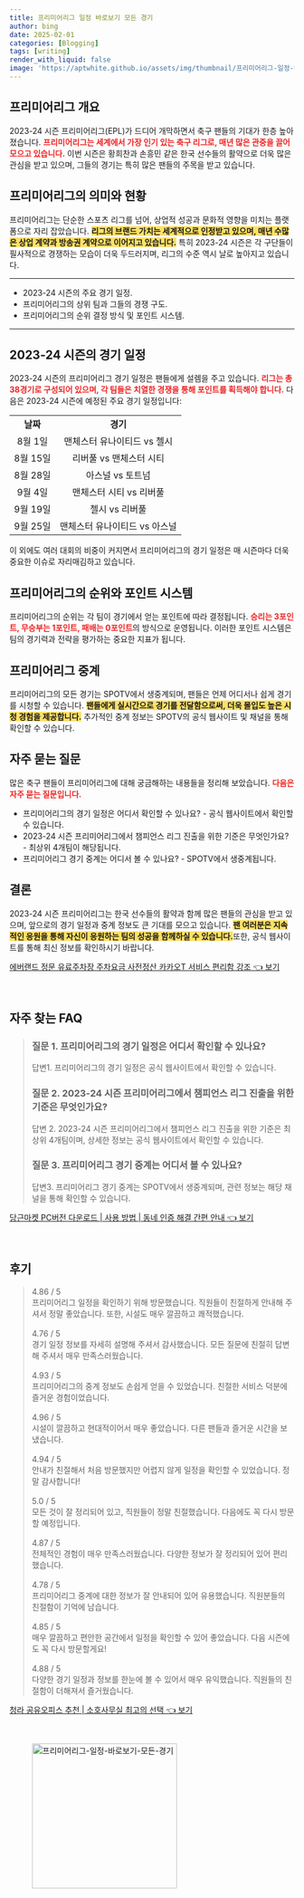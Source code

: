 ```yaml
---
title: 프리미어리그 일정 바로보기 모든 경기
author: bing
date: 2025-02-01
categories: [Blogging]
tags: [writing]
render_with_liquid: false
image: 'https://aptwhite.github.io/assets/img/thumbnail/프리미어리그-일정-바로보기-모든-경기.webp'
---
```



<h2 id='프리미어리그_개요'>프리미어리그 개요</h2>

<p>2023-24 시즌 프리미어리그(EPL)가 드디어 개막하면서 축구 팬들의 기대가 한층 높아졌습니다. <b><span style="color: #ee2323;">프리미어리그는 세계에서 가장 인기 있는 축구 리그로, 매년 많은 관중을 끌어모으고 있습니다.</span></b> 이번 시즌은 황희찬과 손흥민 같은 한국 선수들의 활약으로 더욱 많은 관심을 받고 있으며, 그들의 경기는 특히 많은 팬들의 주목을 받고 있습니다.</p>

<h2 id='프리미어리그_의미_및_현황'>프리미어리그의 의미와 현황</h2>

<p>프리미어리그는 단순한 스포츠 리그를 넘어, 상업적 성공과 문화적 영향을 미치는 플랫폼으로 자리 잡았습니다. <b><span style="background-color: #ffe066;">리그의 브랜드 가치는 세계적으로 인정받고 있으며, 매년 수많은 상업 계약과 방송권 계약으로 이어지고 있습니다.</span></b> 특히 2023-24 시즌은 각 구단들이 필사적으로 경쟁하는 모습이 더욱 두드러지며, 리그의 수준 역시 날로 높아지고 있습니다.</p>

<hr />

<ul>
    <li>2023-24 시즌의 주요 경기 일정.</li>
    <li>프리미어리그의 상위 팀과 그들의 경쟁 구도.</li>
    <li>프리미어리그의 순위 결정 방식 및 포인트 시스템.</li>
</ul>

<hr />

<h2 id='프리미어리그_경기일정'>2023-24 시즌의 경기 일정</h2>

<p>2023-24 시즌의 프리미어리그 경기 일정은 팬들에게 설렘을 주고 있습니다. <b><span style="color: #ee2323;">리그는 총 38경기로 구성되어 있으며, 각 팀들은 치열한 경쟁을 통해 포인트를 획득해야 합니다.</span></b> 다음은 2023-24 시즌에 예정된 주요 경기 일정입니다:</p>

<table>
    <tr>
        <td style="text-align: center; height: 17px;"><b>날짜</b></td>
        <td style="text-align: center; height: 17px;"><b>경기</b></td>
    </tr>
    <tr>
        <td style="text-align: center; height: 17px;">8월 1일</td>
        <td style="text-align: center; height: 17px;">맨체스터 유나이티드 vs 첼시</td>
    </tr>
    <tr>
        <td style="text-align: center; height: 17px;">8월 15일</td>
        <td style="text-align: center; height: 17px;">리버풀 vs 맨체스터 시티</td>
    </tr>
    <tr>
        <td style="text-align: center; height: 17px;">8월 28일</td>
        <td style="text-align: center; height: 17px;">아스널 vs 토트넘</td>
    </tr>
    <tr>
        <td style="text-align: center; height: 17px;">9월 4일</td>
        <td style="text-align: center; height: 17px;">맨체스터 시티 vs 리버풀</td>
    </tr>
    <tr>
        <td style="text-align: center; height: 17px;">9월 19일</td>
        <td style="text-align: center; height: 17px;">첼시 vs 리버풀</td>
    </tr>
    <tr>
        <td style="text-align: center; height: 17px;">9월 25일</td>
        <td style="text-align: center; height: 17px;">맨체스터 유나이티드 vs 아스널</td>
    </tr>
</table>

<p>이 외에도 여러 대회의 비중이 커지면서 프리미어리그의 경기 일정은 매 시즌마다 더욱 중요한 이슈로 자리매김하고 있습니다.</p>

<h2 id='프리미어리그의_순위_및_포인트_시스템'>프리미어리그의 순위와 포인트 시스템</h2>

<p>프리미어리그의 순위는 각 팀이 경기에서 얻는 포인트에 따라 결정됩니다. <b><span style="color: #ee2323;">승리는 3포인트, 무승부는 1포인트, 패배는 0포인트</span></b>의 방식으로 운영됩니다. 이러한 포인트 시스템은 팀의 경기력과 전략을 평가하는 중요한 지표가 됩니다.</p>

<h2 id='프리미어리그_중계'>프리미어리그 중계</h2>

<p>프리미어리그의 모든 경기는 SPOTV에서 생중계되며, 팬들은 언제 어디서나 쉽게 경기를 시청할 수 있습니다. <b><span style="background-color: #ffe066;">팬들에게 실시간으로 경기를 전달함으로써, 더욱 몰입도 높은 시청 경험을 제공합니다.</span></b> 추가적인 중계 정보는 SPOTV의 공식 웹사이트 및 채널을 통해 확인할 수 있습니다.</p>

<h2 id='자주_묻는_질문'>자주 묻는 질문</h2>

<p>많은 축구 팬들이 프리미어리그에 대해 궁금해하는 내용들을 정리해 보았습니다. <b><span style="color: #ee2323;">다음은 자주 묻는 질문입니다.</span></b></p>

<ul>
    <li>프리미어리그의 경기 일정은 어디서 확인할 수 있나요? - 공식 웹사이트에서 확인할 수 있습니다.</li>
    <li>2023-24 시즌 프리미어리그에서 챔피언스 리그 진출을 위한 기준은 무엇인가요? - 최상위 4개팀이 해당됩니다.</li>
    <li>프리미어리그 경기 중계는 어디서 볼 수 있나요? - SPOTV에서 생중계됩니다.</li>
</ul>

<h2 id='결론'>결론</h2>

<p>2023-24 시즌 프리미어리그는 한국 선수들의 활약과 함께 많은 팬들의 관심을 받고 있으며, 앞으로의 경기 일정과 중계 정보도 큰 기대를 모으고 있습니다. <b><span style="background-color: #ffe066;">팬 여러분은 지속적인 응원을 통해 자신이 응원하는 팀의 성공을 함께하실 수 있습니다.</span></b>또한, 공식 웹사이트를 통해 최신 정보를 확인하시기 바랍니다.</p>


<p><a class="click-button" title="에버랜드 정문 유료주차장 주차요금 사전정산 카카오T 서비스 편리함 강조" href="https://aptwhite.github.io/posts/%EC%97%90%EB%B2%84%EB%9E%9C%EB%93%9C-%EC%A0%95%EB%AC%B8-%EC%9C%A0%EB%A3%8C%EC%A3%BC%EC%B0%A8%EC%9E%A5-%EC%A3%BC%EC%B0%A8%EC%9A%94%EA%B8%88-%EC%82%AC%EC%A0%84%EC%A0%95%EC%82%B0-%EC%B9%B4%EC%B9%B4%EC%98%A4T-%EC%84%9C%EB%B9%84%EC%8A%A4-%ED%8E%B8%EB%A6%AC%ED%95%A8-%EA%B0%95%EC%A1%B0/" rel="dofollow">에버랜드 정문 유료주차장 주차요금 사전정산 카카오T 서비스 편리함 강조 👈 보기</a></p><br>
<h2 id='자주_찾는_FAQ'>자주 찾는 FAQ</h2>
<div itemscope="" itemtype="https://schema.org/FAQPage"> 
<blockquote> 
<div itemscope="" itemprop="mainEntity" itemtype="https://schema.org/Question"> 
<h3 itemprop="name">질문 1. 프리미어리그의 경기 일정은 어디서 확인할 수 있나요?</h3> 
<div itemscope="" itemprop="acceptedAnswer" itemtype="https://schema.org/Answer"> 
<span itemprop="text"> 
<p>답변1. 프리미어리그의 경기 일정은 공식 웹사이트에서 확인할 수 있습니다.</p> 
</span> 
</div> 
</div> 
<div itemscope="" itemprop="mainEntity" itemtype="https://schema.org/Question"> 
<h3 itemprop="name">질문 2. 2023-24 시즌 프리미어리그에서 챔피언스 리그 진출을 위한 기준은 무엇인가요?</h3> 
<div itemscope="" itemprop="acceptedAnswer" itemtype="https://schema.org/Answer"> 
<span itemprop="text"> 
<p>답변 2. 2023-24 시즌 프리미어리그에서 챔피언스 리그 진출을 위한 기준은 최상위 4개팀이며, 상세한 정보는 공식 웹사이트에서 확인할 수 있습니다.</p> 
</span> 
</div> 
</div> 
<div itemscope="" itemprop="mainEntity" itemtype="https://schema.org/Question"> 
<h3 itemprop="name">질문 3. 프리미어리그 경기 중계는 어디서 볼 수 있나요?</h3> 
<div itemscope="" itemprop="acceptedAnswer" itemtype="https://schema.org/Answer"> 
<span itemprop="text"> 
<p>답변3. 프리미어리그 경기 중계는 SPOTV에서 생중계되며, 관련 정보는 해당 채널을 통해 확인할 수 있습니다.</p> 
</span> 
</div> 
</div> 
</blockquote> 
</div>
<p><a class="click-button" title="당근마켓 PC버전 다운로드 | 사용 방법 | 동네 인증 해결 간편 안내" href="https://aptwhite.github.io/posts/%EB%8B%B9%EA%B7%BC%EB%A7%88%EC%BC%93-PC%EB%B2%84%EC%A0%84-%EB%8B%A4%EC%9A%B4%EB%A1%9C%EB%93%9C-%EC%82%AC%EC%9A%A9-%EB%B0%A9%EB%B2%95-%EB%8F%99%EB%84%A4-%EC%9D%B8%EC%A6%9D-%ED%95%B4%EA%B2%B0-%EA%B0%84%ED%8E%B8-%EC%95%88%EB%82%B4/" rel="dofollow">당근마켓 PC버전 다운로드 | 사용 방법 | 동네 인증 해결 간편 안내 👈 보기</a></p><br>
<h2 id='후기'>후기</h2>
<div itemscope itemtype="https://schema.org/Product">
  <blockquote>
  <div itemprop="review" itemscope itemtype="https://schema.org/Review">
      <div itemprop="reviewRating" itemscope itemtype="https://schema.org/Rating"> <span itemprop="ratingValue">4.86</span> / <span itemprop="bestRating">5</span> </div>
      <span itemprop="reviewBody">프리미어리그 일정을 확인하기 위해 방문했습니다. 직원들이 친절하게 안내해 주셔서 정말 좋았습니다. 또한, 시설도 매우 깔끔하고 쾌적했습니다.</span>
  </div>
  <br>
  <div itemprop="review" itemscope itemtype="https://schema.org/Review">
      <div itemprop="reviewRating" itemscope itemtype="https://schema.org/Rating"> <span itemprop="ratingValue">4.76</span> / <span itemprop="bestRating">5</span> </div>
      <span itemprop="reviewBody">경기 일정 정보를 자세히 설명해 주셔서 감사했습니다. 모든 질문에 친절히 답변해 주셔서 매우 만족스러웠습니다.</span>
  </div>
  <br>
  <div itemprop="review" itemscope itemtype="https://schema.org/Review">
      <div itemprop="reviewRating" itemscope itemtype="https://schema.org/Rating"> <span itemprop="ratingValue">4.93</span> / <span itemprop="bestRating">5</span> </div>
      <span itemprop="reviewBody">프리미어리그의 중계 정보도 손쉽게 얻을 수 있었습니다. 친절한 서비스 덕분에 즐거운 경험이었습니다.</span>
  </div>
  <br>
  <div itemprop="review" itemscope itemtype="https://schema.org/Review">
      <div itemprop="reviewRating" itemscope itemtype="https://schema.org/Rating"> <span itemprop="ratingValue">4.96</span> / <span itemprop="bestRating">5</span> </div>
      <span itemprop="reviewBody">시설이 깔끔하고 현대적이어서 매우 좋았습니다. 다른 팬들과 즐거운 시간을 보냈습니다.</span>
  </div>
  <br>
  <div itemprop="review" itemscope itemtype="https://schema.org/Review">
      <div itemprop="reviewRating" itemscope itemtype="https://schema.org/Rating"> <span itemprop="ratingValue">4.94</span> / <span itemprop="bestRating">5</span> </div>
      <span itemprop="reviewBody">안내가 친절해서 처음 방문했지만 어렵지 않게 일정을 확인할 수 있었습니다. 정말 감사합니다!</span>
  </div>
  <br>
  <div itemprop="review" itemscope itemtype="https://schema.org/Review">
      <div itemprop="reviewRating" itemscope itemtype="https://schema.org/Rating"> <span itemprop="ratingValue">5.0</span> / <span itemprop="bestRating">5</span> </div>
      <span itemprop="reviewBody">모든 것이 잘 정리되어 있고, 직원들이 정말 친절했습니다. 다음에도 꼭 다시 방문할 예정입니다.</span>
  </div>
  <br>
  <div itemprop="review" itemscope itemtype="https://schema.org/Review">
      <div itemprop="reviewRating" itemscope itemtype="https://schema.org/Rating"> <span itemprop="ratingValue">4.87</span> / <span itemprop="bestRating">5</span> </div>
      <span itemprop="reviewBody">전체적인 경험이 매우 만족스러웠습니다. 다양한 정보가 잘 정리되어 있어 편리했습니다.</span>
  </div>
  <br>
  <div itemprop="review" itemscope itemtype="https://schema.org/Review">
      <div itemprop="reviewRating" itemscope itemtype="https://schema.org/Rating"> <span itemprop="ratingValue">4.78</span> / <span itemprop="bestRating">5</span> </div>
      <span itemprop="reviewBody">프리미어리그 중계에 대한 정보가 잘 안내되어 있어 유용했습니다. 직원분들의 친절함이 기억에 남습니다.</span>
  </div>
  <br>
  <div itemprop="review" itemscope itemtype="https://schema.org/Review">
      <div itemprop="reviewRating" itemscope itemtype="https://schema.org/Rating"> <span itemprop="ratingValue">4.85</span> / <span itemprop="bestRating">5</span> </div>
      <span itemprop="reviewBody">매우 깔끔하고 편안한 공간에서 일정을 확인할 수 있어 좋았습니다. 다음 시즌에도 꼭 다시 방문할게요!</span>
  </div>
  <br>
  <div itemprop="review" itemscope itemtype="https://schema.org/Review">
      <div itemprop="reviewRating" itemscope itemtype="https://schema.org/Rating"> <span itemprop="ratingValue">4.88</span> / <span itemprop="bestRating">5</span> </div>
      <span itemprop="reviewBody">다양한 경기 일정과 정보를 한눈에 볼 수 있어서 매우 유익했습니다. 직원들의 친절함이 더해져서 즐거웠습니다.</span>
  </div>
  </blockquote>
</div>
<p><a class="click-button" title="청라 공유오피스 추천 | 소호사무실 최고의 선택" href="https://aptwhite.github.io/posts/%EC%B2%AD%EB%9D%BC-%EA%B3%B5%EC%9C%A0%EC%98%A4%ED%94%BC%EC%8A%A4-%EC%B6%94%EC%B2%9C-%EC%86%8C%ED%98%B8%EC%82%AC%EB%AC%B4%EC%8B%A4-%EC%B5%9C%EA%B3%A0%EC%9D%98-%EC%84%A0%ED%83%9D/" rel="dofollow">청라 공유오피스 추천 | 소호사무실 최고의 선택 👈 보기</a></p><br>
<figure class="image"><img src="https://aptwhite.github.io/assets/img/thumbnail/프리미어리그-일정-바로보기-모든-경기.webp" alt="프리미어리그-일정-바로보기-모든-경기" width="256" height="256"></figure>